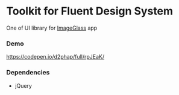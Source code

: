 # Toolkit for Fluent Design System
One of UI library for [ImageGlass](https://github.com/ImageGlass/ImageGlass-Photos) app


### Demo
https://codepen.io/d2phap/full/rpJEaK/


### Dependencies
- jQuery
